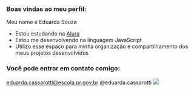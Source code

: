 ### Boas vindas ao meu perfil:

Meu nome é Eduarda Souza

- Estou estudando na [Alura](https://www.alura.com.br) 
- Estou me desenvolvendo na linguagem JavaScript
- Utilizo esse espaço para minha organização e compartilhamento dos meus projetos desenvolvidos

### Você pode entrar em contato comigo:

eduarda.cassarotti@escola.pr.gov.br
@eduarda.cassarotti
![](https://media1.tenor.com/m/xwWeEXKj59MAAAAd/minions-valentines-day.gif)



